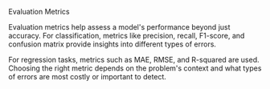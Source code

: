 Evaluation Metrics

Evaluation metrics help assess a model's performance beyond just accuracy. For classification, metrics like precision, recall, F1-score, and confusion matrix provide insights into different types of errors.

For regression tasks, metrics such as MAE, RMSE, and R-squared are used. Choosing the right metric depends on the problem's context and what types of errors are most costly or important to detect.
